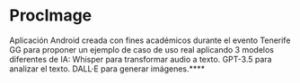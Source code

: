 # ProcImage

Aplicación Android creada con fines académicos durante el evento Tenerife GG para proponer un ejemplo de caso de uso real aplicando 3 modelos diferentes de IA:
Whisper para transformar audio a texto.
GPT-3.5 para analizar el texto.
DALL·E para generar imágenes.****
